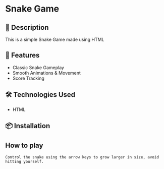 # Snake Game

## 📝 Description

This is a simple Snake Game made using HTML

## 🚀 Features

- Classic Snake Gameplay
- Smooth Animations & Movement
- Score Tracking

## 🛠️ Technologies Used

- HTML

## 📦 Installation

## How to play
```
Control the snake using the arrow keys to grow larger in size, avoid hitting yourself. 
```

